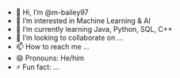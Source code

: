 - 👋 Hi, I’m @m-bailey97
- 👀 I’m interested in Machine Learning & AI
- 🌱 I’m currently learning Java, Python, SQL, C++
- 💞️ I’m looking to collaborate on ...
- 📫 How to reach me ...
- 😄 Pronouns: He/him
- ⚡ Fun fact: ...

<!---
m-bailey97/m-bailey97 is a ✨ special ✨ repository because its `README.md` (this file) appears on your GitHub profile.
You can click the Preview link to take a look at your changes.
--->
